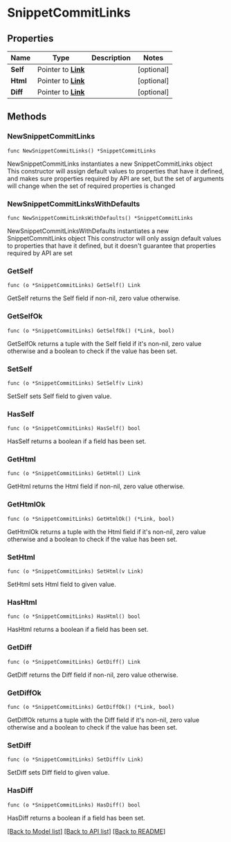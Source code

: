 # SnippetCommitLinks

## Properties

Name | Type | Description | Notes
------------ | ------------- | ------------- | -------------
**Self** | Pointer to [**Link**](Link.md) |  | [optional] 
**Html** | Pointer to [**Link**](Link.md) |  | [optional] 
**Diff** | Pointer to [**Link**](Link.md) |  | [optional] 

## Methods

### NewSnippetCommitLinks

`func NewSnippetCommitLinks() *SnippetCommitLinks`

NewSnippetCommitLinks instantiates a new SnippetCommitLinks object
This constructor will assign default values to properties that have it defined,
and makes sure properties required by API are set, but the set of arguments
will change when the set of required properties is changed

### NewSnippetCommitLinksWithDefaults

`func NewSnippetCommitLinksWithDefaults() *SnippetCommitLinks`

NewSnippetCommitLinksWithDefaults instantiates a new SnippetCommitLinks object
This constructor will only assign default values to properties that have it defined,
but it doesn't guarantee that properties required by API are set

### GetSelf

`func (o *SnippetCommitLinks) GetSelf() Link`

GetSelf returns the Self field if non-nil, zero value otherwise.

### GetSelfOk

`func (o *SnippetCommitLinks) GetSelfOk() (*Link, bool)`

GetSelfOk returns a tuple with the Self field if it's non-nil, zero value otherwise
and a boolean to check if the value has been set.

### SetSelf

`func (o *SnippetCommitLinks) SetSelf(v Link)`

SetSelf sets Self field to given value.

### HasSelf

`func (o *SnippetCommitLinks) HasSelf() bool`

HasSelf returns a boolean if a field has been set.

### GetHtml

`func (o *SnippetCommitLinks) GetHtml() Link`

GetHtml returns the Html field if non-nil, zero value otherwise.

### GetHtmlOk

`func (o *SnippetCommitLinks) GetHtmlOk() (*Link, bool)`

GetHtmlOk returns a tuple with the Html field if it's non-nil, zero value otherwise
and a boolean to check if the value has been set.

### SetHtml

`func (o *SnippetCommitLinks) SetHtml(v Link)`

SetHtml sets Html field to given value.

### HasHtml

`func (o *SnippetCommitLinks) HasHtml() bool`

HasHtml returns a boolean if a field has been set.

### GetDiff

`func (o *SnippetCommitLinks) GetDiff() Link`

GetDiff returns the Diff field if non-nil, zero value otherwise.

### GetDiffOk

`func (o *SnippetCommitLinks) GetDiffOk() (*Link, bool)`

GetDiffOk returns a tuple with the Diff field if it's non-nil, zero value otherwise
and a boolean to check if the value has been set.

### SetDiff

`func (o *SnippetCommitLinks) SetDiff(v Link)`

SetDiff sets Diff field to given value.

### HasDiff

`func (o *SnippetCommitLinks) HasDiff() bool`

HasDiff returns a boolean if a field has been set.


[[Back to Model list]](../README.md#documentation-for-models) [[Back to API list]](../README.md#documentation-for-api-endpoints) [[Back to README]](../README.md)


